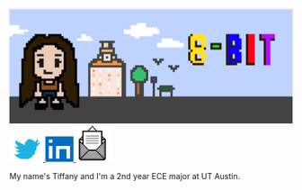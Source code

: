 <img src = "pixel8bit.png">

<a href = "https://twitter.com/epitiffany">
  <img src = "twitter.png" height = 45px width = 60px>
</a>

<a href = "https://linkedin.com/in/epitiffany">
    <img src = "linkedin.png" height = 45px width = 50px>
</a>


<a href = "mailto:tiffanylam38@yahoo.com">
  <img src = "mail.png" height = 65px width = 65px>
</a>
<br>

My name's Tiffany and I'm a 2nd year ECE major at UT Austin. 
